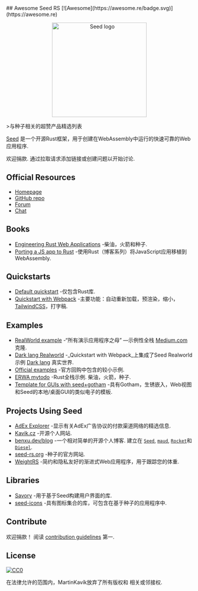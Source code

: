<div class="github-widget" data-repo="seed-rs/awesome-seed-rs"></div>
<script async src="https://pagead2.googlesyndication.com/pagead/js/adsbygoogle.js"></script><ins class="adsbygoogle" style="display:block" data-ad-client="ca-pub-6890694312814945" data-ad-slot="5473692530" data-ad-format="auto"  data-full-width-responsive="true"></ins><script>(adsbygoogle = window.adsbygoogle || []).push({});</script>
## Awesome Seed RS [![Awesome](https://awesome.re/badge.svg)](https://awesome.re)

<p align="center">
    <a href="https://seed-rs.org/">
        <img src="https://raw.githubusercontent.com/seed-rs/seed-rs.org/81ed1acc77062ede3295683f21f2d39611843192/seed_branding/seed_logo.min.svg" width="256" title="Seed logo">
    </a>
</p>

&gt;与种子相关的超赞产品精选列表

[Seed](https://seed-rs.org/) 是一个开源Rust框架，用于创建在WebAssembly中运行的快速可靠的Web应用程序.

 欢迎捐款.  通过拉取请求添加链接或创建问题以开始讨论.



## Official Resources

- [Homepage](https://seed-rs.org/)
- [GitHub repo](https://github.com/seed-rs/seed)
- [Forum](https://seed.discourse.group)
- [Chat](https://discord.gg/JHHcHp5)

## Books
- [Engineering Rust Web Applications](https://erwabook.com/) -柴油，火箭和种子.
- [Porting a JS app to Rust](https://slowtec.de/posts/2019-12-20-porting-javascript-to-rust-part-1.html) -使用Rust（博客系列）将JavaScript应用移植到WebAssembly.

## Quickstarts

- [Default quickstart](https://github.com/seed-rs/seed-quickstart) -仅包含Rust库.
- [Quickstart with Webpack](https://github.com/seed-rs/seed-quickstart-webpack) -主要功能：自动重新加载，预渲染，缩小， [TailwindCSS](https://tailwindcss.com/)，打字稿.

## Examples

- [RealWorld example](https://github.com/seed-rs/seed-rs-realworld) -“所有演示应用程序之母” —示例性全栈 [Medium.com](https://medium.com/) 克隆.
- [Dark lang Realworld](https://github.com/MartinKavik/seed-realworld-darklang) -_Quickstart with Webpack_上集成了Seed Realworld示例 [Dark lang](https://darklang.com/) 真实世界.
- [Official examples](https://github.com/seed-rs/seed/tree/master/examples) -官方回购中包含的较小示例.
- [ERWA mytodo](https://github.com/seed-rs/erwa_mytodo)  -Rust全栈示例.  柴油，火箭，种子.
- [Template for GUIs with seed+gotham](https://gitlab.com/liketechnik/local-gui-seed-gotham) -具有Gotham，生锈嵌入，Web视图和Seed的本地/桌面GUI的类似电子的模板.

## Projects Using Seed

- [AdEx Explorer](https://github.com/adexnetwork/adex-explorer) -显示有关AdEx广告协议的付款渠道网络的精选信息.
- [Kavik.cz](https://github.com/MartinKavik/kavik.cz) -开源个人网站.
- [benxu.dev/blog](https://github.com/AlterionX/benxu-dev)  -一个相对简单的开源个人博客.  建立在 [`Seed`](https://seed-rs.org/), [`maud`](https://maud.lambda.xyz), [`Rocket`](https://rocket.rs)和 [`Diesel`](https://diesel.rs).
- [seed-rs.org](https://github.com/seed-rs/seed-rs.org) -种子的官方网站.
- [WeightRS](https://gitlab.com/mkroehnert/weightrs) -简约和隐私友好的渐进式Web应用程序，用于跟踪您的体重.

## Libraries

- [Savory](https://gitlab.com/MAlrusayni/savory) -用于基于Seed构建用户界面的库.
- [seed-icons](https://crates.io/crates/seed-icons) -具有图标集合的库，可包含在基于种子的应用程序中.

## Contribute

 欢迎捐款！  阅读 [contribution guidelines](https://github.com/seed-rs/awesome-seed-rs/blob/master/contributing.md) 第一.

## License

[![CC0](https://mirrors.creativecommons.org/presskit/buttons/88x31/svg/cc-zero.svg)](https://creativecommons.org/publicdomain/zero/1.0)

在法律允许的范围内，MartinKavík放弃了所有版权和
相关或邻接权.
